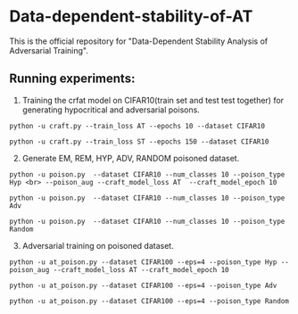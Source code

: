 # Data-dependent-stability-of-AT
This is the official repository for "Data-Dependent Stability Analysis of Adversarial Training".  
## Running experiments:  
1. Training the crfat model on CIFAR10(train set and test test together) for generating hypocritical and adversarial poisons.  
  ```
  python -u craft.py --train_loss AT --epochs 10 --dataset CIFAR10
  ```     
  ```
  python -u craft.py --train_loss ST --epochs 150 --dataset CIFAR10
  ```
2. Generate EM, REM, HYP, ADV, RANDOM poisoned dataset.  
  ```
  python -u poison.py  --dataset CIFAR10 --num_classes 10 --poison_type Hyp <br> --poison_aug --craft_model_loss AT  --craft_model_epoch 10
  ```    
  ```
  python -u poison.py  --dataset CIFAR10 --num_classes 10 --poison_type Adv
  ```      
  ```
  python -u poison.py  --dataset CIFAR10 --num_classes 10 --poison_type Random
  ```         
3. Adversarial training on poisoned dataset.    
  ```
  python -u at_poison.py --dataset CIFAR100 --eps=4 --poison_type Hyp --poison_aug --craft_model_loss AT --craft_model_epoch 10
  ```    
  ```
  python -u at_poison.py --dataset CIFAR100 --eps=4 --poison_type Adv
  ```   
  ```
  python -u at_poison.py --dataset CIFAR100 --eps=4 --poison_type Random
  ```      


